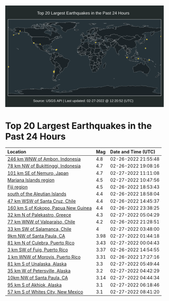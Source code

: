 ![Map](./map.png)

# Top 20 Largest Earthquakes in the Past 24 Hours

| Location | Mag | Date and Time (UTC) |
|:---|:---|:---|
| [246 km WNW of Ambon, Indonesia](https://earthquake.usgs.gov/earthquakes/eventpage/us6000h0eu) | 4.8 | 02-26-2022 21:55:48 |
| [78 km NW of Bukittinggi, Indonesia](https://earthquake.usgs.gov/earthquakes/eventpage/us6000h0e9) | 4.7 | 02-26-2022 19:08:16 |
| [101 km SE of Nemuro, Japan](https://earthquake.usgs.gov/earthquakes/eventpage/us6000h0i0) | 4.7 | 02-27-2022 11:11:08 |
| [Mariana Islands region](https://earthquake.usgs.gov/earthquakes/eventpage/us6000h0i1) | 4.5 | 02-27-2022 10:47:56 |
| [Fiji region](https://earthquake.usgs.gov/earthquakes/eventpage/us6000h0e3) | 4.5 | 02-26-2022 18:53:43 |
| [south of the Aleutian Islands](https://earthquake.usgs.gov/earthquakes/eventpage/us6000h0e4) | 4.4 | 02-26-2022 18:58:04 |
| [47 km WSW of Santa Cruz, Chile](https://earthquake.usgs.gov/earthquakes/eventpage/us6000h0d1) | 4.4 | 02-26-2022 14:45:37 |
| [160 km S of Kokopo, Papua New Guinea](https://earthquake.usgs.gov/earthquakes/eventpage/us6000h0ft) | 4.4 | 02-26-2022 23:38:25 |
| [32 km N of Palekastro, Greece](https://earthquake.usgs.gov/earthquakes/eventpage/us6000h0gf) | 4.3 | 02-27-2022 05:04:29 |
| [77 km WNW of Valparaíso, Chile](https://earthquake.usgs.gov/earthquakes/eventpage/us6000h0el) | 4.2 | 02-26-2022 21:28:51 |
| [33 km SW of Salamanca, Chile](https://earthquake.usgs.gov/earthquakes/eventpage/us6000h0fz) | 4 | 02-27-2022 03:48:00 |
| [9km NW of Santa Paula, CA](https://earthquake.usgs.gov/earthquakes/eventpage/ci40194736) | 3.98 | 02-27-2022 01:44:18 |
| [81 km N of Culebra, Puerto Rico](https://earthquake.usgs.gov/earthquakes/eventpage/pr71337693) | 3.43 | 02-27-2022 00:04:43 |
| [3 km SW of Fuig, Puerto Rico](https://earthquake.usgs.gov/earthquakes/eventpage/pr2022057001) | 3.37 | 02-26-2022 14:54:55 |
| [1 km WNW of Morovis, Puerto Rico](https://earthquake.usgs.gov/earthquakes/eventpage/pr2022057002) | 3.31 | 02-26-2022 17:27:16 |
| [81 km S of Unalaska, Alaska](https://earthquake.usgs.gov/earthquakes/eventpage/us6000h0gp) | 3.3 | 02-27-2022 05:49:44 |
| [35 km W of Petersville, Alaska](https://earthquake.usgs.gov/earthquakes/eventpage/ak0222nzsxeq) | 3.2 | 02-27-2022 04:42:29 |
| [10km NW of Santa Paula, CA](https://earthquake.usgs.gov/earthquakes/eventpage/ci40194848) | 3.14 | 02-27-2022 04:44:34 |
| [95 km S of Akhiok, Alaska](https://earthquake.usgs.gov/earthquakes/eventpage/ak0222o0upjw) | 3.1 | 02-27-2022 06:18:46 |
| [57 km S of Whites City, New Mexico](https://earthquake.usgs.gov/earthquakes/eventpage/tx2022eauw) | 3.1 | 02-27-2022 08:41:20 |
